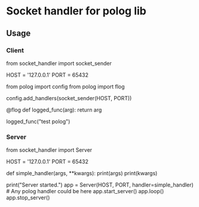# Socket handler for polog lib

## Usage

### Client
  from socket_handler import socket_sender

  HOST = '127.0.0.1'
  PORT = 65432
  
  from polog import config
  from polog import flog
  
  config.add_handlers(socket_sender(HOST, PORT))
  
  @flog
  def logged_func(arg):
    return arg
    
  logged_func("test polog")
    
### Server
  from socket_handler import Server
  
  HOST = '127.0.0.1'
  PORT = 65432
  
  def simple_handler(args, **kwargs):
    print(args)
    print(kwargs)

  print("Server started.")
  app = Server(HOST, PORT, handler=simple_handler) # Any polog handler could be here
  app.start_server()
  app.loop()
  app.stop_server()
